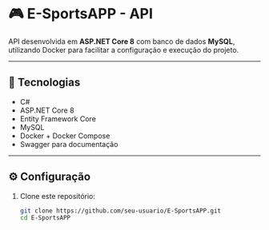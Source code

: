 ﻿# 🎮 E-SportsAPP - API

API desenvolvida em **ASP.NET Core 8** com banco de dados **MySQL**, utilizando Docker para facilitar a configuração e execução do projeto.

---

## 🚀 Tecnologias

- C#
- ASP.NET Core 8
- Entity Framework Core
- MySQL
- Docker + Docker Compose
- Swagger para documentação

---

## ⚙️ Configuração

1. Clone este repositório:

   ```bash
   git clone https://github.com/seu-usuario/E-SportsAPP.git
   cd E-SportsAPP
